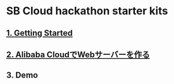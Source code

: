 # SB Cloud hackathon starter kits

## [1. Getting Started](aliyuncli.md)
## [2. Alibaba CloudでWebサーバーを作る](alibabacloud-webserver-example.md)
## 3. Demo

